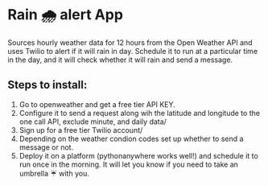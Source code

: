<h1>Rain 🌧️ alert App</h1>

Sources hourly weather data for 12 hours from the Open Weather API and uses Twilio to alert if it will rain in day. 
Schedule it to run at a particular time in the day, and it will check whether it will rain and send a message.

<h2>Steps to install:</h2>
<ol>
  <li>Go to openweather and get a free tier API KEY.</li>
  <li>Configure it to send a request along wih the latitude and longitude to the one call API, exclude minute, and daily data/</li>
  <li>Sign up for a free tier Twilio account/</li>
  <li>Depending on the weather condion codes set up whether to send a message or not.</li>
  <li>Deploy it on a platform (pythonanywhere works well!) and schedule it to run once in the morning. It will let you know if you need to take an umbrella ☔ with you.</li>
</ol>
